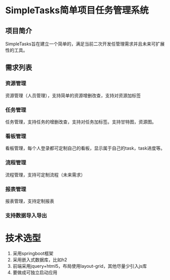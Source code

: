 SimpleTasks简单项目任务管理系统
=====================
## 项目简介
SimpleTasks旨在建立一个简单的，满足当前二次开发任管理需求并且未来可扩展性的工具。
## 需求列表
### 资源管理
资源管理（人员管理），支持简单的资源增删改查，支持对资源加标签
### 任务管理
任务管理，支持任务的增删改查，支持对任务加标签。支持甘特图，资源图。
### 看板管理
看板管理，每个人登录都可定制自己的看板，显示属于自己的task，task进度等。
### 流程管理
流程管理，支持可定制流程（未来需求）
### 报表管理
报表管理，支持定制报表
### 支持数据导入导出

技术选型
===========
1. 采用springboot框架
2. 采用嵌入式数据库，比如h2
3. 前端采用jquery+html5，布局使用layout-grid，其他尽量少引入js库
4. 要做成可独立启动应用